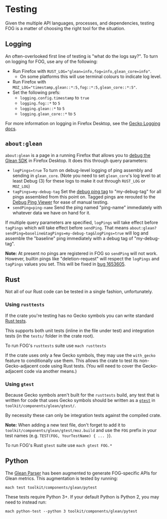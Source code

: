 # Testing

Given the multiple API languages, processes, and dependencies,
testing FOG is a matter of choosing the right tool for the situation.

## Logging

An often-overlooked first line of testing is "what do the logs say?".
To turn on logging for FOG, use any of the following:
* Run Firefox with `RUST_LOG="glean=info,fog=info,glean_core=info"`.
    * On some platforms this will use terminal colours to indicate log level.
* Run Firefox with `MOZ_LOG="timestamp,glean::*:5,fog::*:5,glean_core::*:5"`.
* Set the following prefs:
    * `logging.config.timestamp` to `true`
    * `logging.fog::*` to `5`
    * `logging.glean::*` to `5`
    * `logging.glean_core::*` to `5`

For more information on logging in Firefox Desktop, see the
[Gecko Logging docs](https://developer.mozilla.org/docs/Mozilla/Developer_guide/Gecko_Logging).

## `about:glean`

`about:glean` is a page in a running Firefox that allows you to
[debug the Glean SDK](https://mozilla.github.io/glean/book/user/debugging/index.html)
in Firefox Desktop.
It does this through query parameters:
* `logPings=true` To turn on debug-level logging of ping assembly and sending in
  `glean_core`.
  (Note you need to set `glean_core`'s log level to at least Debug
  (3) for these logs to make it out through `RUST_LOG` or `MOZ_LOG`)
* `tagPings=my-debug-tag` Set the
  [debug ping tag](https://mozilla.github.io/glean/book/dev/core/internal/debug-pings.html)
  to "my-debug-tag" for all pings assembled from this point on.
  Tagged pings are rerouted to the
  [Debug Ping Viewer](https://glean-debug-view-dev-237806.firebaseapp.com/)
  for ease of manual testing.
* `sendPing=ping-name` Send the ping named
  "ping-name" immediately with whatever data we have on hand for it.

If multiple query parameters are specified,
`logPings` will take effect before
`tagPings` which will take effect before
`sendPing`. That means
`about:glean?sendPing=baseline&tagPings=my-debug-tag&logPings=true`
will log and assemble the
"baseline" ping immediately with a debug tag of "my-debug-tag".

**Note:** At present no pings are registered in FOG so `sendPing` will not work.
However, builtin pings like "deletion-request" will respect the
`logPings` and `tagPings` values you set.
This will be fixed in
[bug 1653605](https://bugzilla.mozilla.org/show_bug.cgi?id=1653605).

## Rust

Not all of our Rust code can be tested in a single fashion, unfortunately.

### Using `rusttests`

If the crate you're testing has no Gecko symbols you can write standard
[Rust tests](https://doc.rust-lang.org/book/ch11-01-writing-tests.html).

This supports both unit tests
(inline in the file under test) and integration tests
(in the `tests/` folder in the crate root).

To run FOG's `rusttests` suite use `mach rusttests`

If the crate uses only a few Gecko symbols, they may use the
`with_gecko` feature to conditionally use them.
This allows the crate to test its non-Gecko-adjacent code using Rust tests.
(You will need to cover the Gecko-adjacent code via another means.)

### Using `gtest`

Because Gecko symbols aren't built for the
`rusttests` build,
any test that is written for code that uses Gecko symbols should be written as a
[`gtest`](https://github.com/google/googletest)
in `toolkit/components/glean/gtest/`.

By necessity these can only be integration tests against the compiled crate.

**Note:** When adding a new test file, don't forget to add it to
`toolkit/components/glean/gtest/moz.build` and use the
`FOG` prefix in your test names
(e.g. `TEST(FOG, YourTestName) { ... }`).

To run FOG's Rust `gtest` suite use `mach gtest FOG.*`

## Python

The [Glean Parser](https://github.com/mozilla/glean_parser/)
has been augmented to generate FOG-specific APIs for Glean metrics.
This augmentation is tested by running:

`mach test toolkit/components/glean/pytest`

These tests require Python 3+.
If your default Python is Python 2, you may need to instead run:

`mach python-test --python 3 toolkit/components/glean/pytest`
